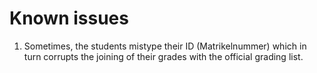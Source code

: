 # Known issues


1. Sometimes, the students mistype their ID (Matrikelnummer) which in turn corrupts the joining of their grades with the official grading list.
